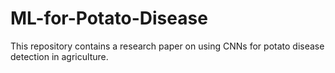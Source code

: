 # ML-for-Potato-Disease
This repository contains a research paper on using CNNs for potato disease detection in agriculture.
